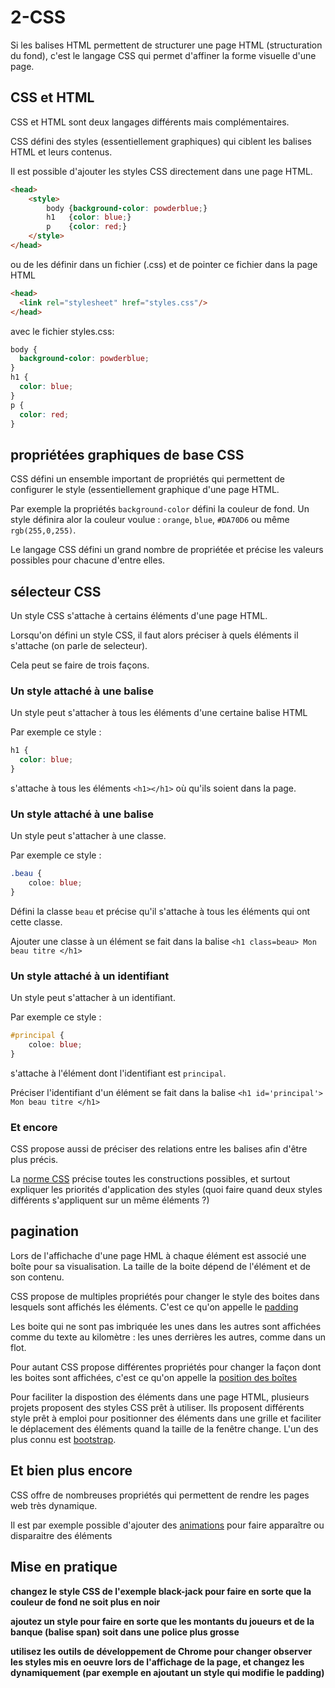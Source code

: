 # 2-CSS

Si les balises HTML permettent de structurer une page HTML (structuration du fond), c'est le langage CSS qui permet d'affiner la forme visuelle d'une page.

## CSS et HTML

CSS et HTML sont deux langages différents mais complémentaires. 

CSS défini des styles (essentiellement graphiques) qui ciblent les balises HTML et leurs contenus.

Il est possible d'ajouter les styles CSS directement dans une page HTML.

```html
<head>
    <style>
        body {background-color: powderblue;}
        h1   {color: blue;}
        p    {color: red;}
    </style>
</head>
```

ou de les définir dans un fichier (.css) et de pointer ce fichier dans la page HTML

```html
<head>
  <link rel="stylesheet" href="styles.css"/>
</head>
```

avec le fichier styles.css:
```css
body {
  background-color: powderblue;
}
h1 {
  color: blue;
}
p {
  color: red;
}
```

## propriétées graphiques de base CSS

CSS défini un ensemble important de propriétés qui permettent de configurer le style (essentiellement graphique d'une page HTML.

Par exemple la propriétés `background-color` défini la couleur de fond. Un style définira alor la couleur voulue : `orange`, `blue`, `#DA70D6` ou même `rgb(255,0,255)`.

Le langage CSS défini un grand nombre de propriétée et précise les valeurs possibles pour chacune d'entre elles.


## sélecteur CSS

Un style CSS s'attache à certains éléments d'une page HTML.

Lorsqu'on défini un style CSS, il faut alors préciser à quels éléments il s'attache (on parle de selecteur).

Cela peut se faire de trois façons.

### Un style attaché à une balise
Un style peut s'attacher à tous les éléments d'une certaine balise HTML

Par exemple ce style : 
```css
h1 {
  color: blue;
}
```
s'attache à tous les éléments `<h1></h1>` où qu'ils soient dans la page.

### Un style attaché à une balise
Un style peut s'attacher à une classe.

Par exemple ce style :
```css
.beau {
    coloe: blue;
}
```

Défini la classe `beau` et précise qu'il s'attache à tous les éléments qui ont cette classe.

Ajouter une classe à un élément se fait dans la balise `<h1 class=beau> Mon beau titre </h1>`

### Un style attaché à un identifiant
Un style peut s'attacher à un identifiant.

Par exemple ce style :
```css
#principal {
    coloe: blue;
}
```

s'attache à l'élément dont l'identifiant est `principal`.

Préciser l'identifiant d'un élément se fait dans la balise `<h1 id='principal'> Mon beau titre </h1>`

### Et encore

CSS propose aussi de préciser des relations entre les balises afin d'être plus précis. 

La [norme CSS](https://www.w3schools.com/cssref/css_selectors.asp) précise toutes les constructions possibles, et surtout expliquer les priorités d'application des styles (quoi faire quand deux styles différents s'appliquent sur un même éléments ?)

## pagination

Lors de l'affichache d'une page HML à chaque élément est associé une boîte pour sa visualisation. La taille de la boite dépend de l'élément et de son contenu.

CSS propose de multiples propriétés pour changer le style des boites dans lesquels sont affichés les éléments. C'est ce qu'on appelle le [padding](https://developer.mozilla.org/fr/docs/Web/CSS/padding)

Les boite qui ne sont pas imbriquée les unes dans les autres sont affichées comme du texte au kilomètre : les unes derrières les autres, comme dans un flot.

Pour autant CSS propose différentes propriétés pour changer la façon dont les boites sont affichées, c'est ce qu'on appelle la [position des boîtes](https://www.w3schools.com/css/css_positioning.asp)

Pour faciliter la dispostion des éléments dans une page HTML, plusieurs projets proposent des styles CSS prêt à utiliser. Ils proposent différents style prêt à emploi pour positionner des éléments dans une grille et faciliter le déplacement des éléments quand la taille de la fenêtre change. L'un des plus connu est [bootstrap](https://getbootstrap.com/).

## Et bien plus encore

CSS offre de nombreuses propriétés qui permettent de rendre les pages web très dynamique.

Il est par exemple possible d'ajouter des [animations](https://developer.mozilla.org/fr/docs/Web/CSS/Animations_CSS/Utiliser_les_animations_CSS) pour faire apparaître ou disparaitre des éléments

## Mise en pratique

**changez le style CSS de l'exemple black-jack pour faire en sorte que la couleur de fond ne soit plus en noir**

**ajoutez un style pour faire en sorte que les montants du joueurs et de la banque (balise span) soit dans une police plus grosse**

**utilisez les outils de développement de Chrome pour changer observer les styles mis en oeuvre lors de l'affichage de la page, et changez les dynamiquement (par exemple en ajoutant un style qui modifie le padding)**